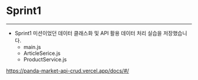 # Sprint1 

---

+ Sprint1 미션이었던 데이터 클래스화 및 API 활용 데이터 처리 실습을 저장했습니다.
  - main.js
  - ArticleSerice.js
  - ProductService.js

<https://panda-market-api-crud.vercel.app/docs/#/>

